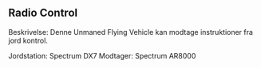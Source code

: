 ## Radio Control

Beskrivelse: Denne Unmaned Flying Vehicle kan modtage instruktioner fra jord kontrol.

Jordstation: Spectrum DX7 
Modtager: Spectrum AR8000
